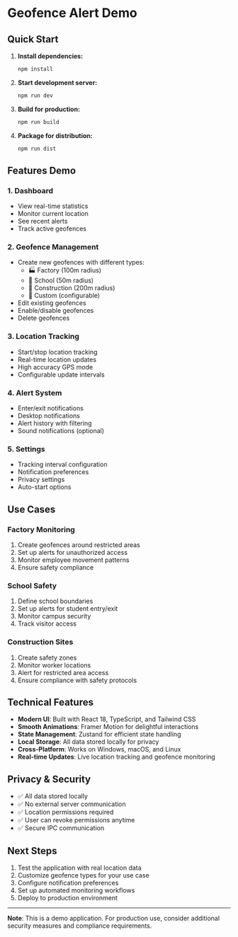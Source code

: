 # Geofence Alert Demo

## Quick Start

1. **Install dependencies:**
   ```bash
   npm install
   ```

2. **Start development server:**
   ```bash
   npm run dev
   ```

3. **Build for production:**
   ```bash
   npm run build
   ```

4. **Package for distribution:**
   ```bash
   npm run dist
   ```

## Features Demo

### 1. Dashboard
- View real-time statistics
- Monitor current location
- See recent alerts
- Track active geofences

### 2. Geofence Management
- Create new geofences with different types:
  - 🏭 Factory (100m radius)
  - 🏫 School (50m radius) 
  - 🚧 Construction (200m radius)
  - 📍 Custom (configurable)
- Edit existing geofences
- Enable/disable geofences
- Delete geofences

### 3. Location Tracking
- Start/stop location tracking
- Real-time location updates
- High accuracy GPS mode
- Configurable update intervals

### 4. Alert System
- Enter/exit notifications
- Desktop notifications
- Alert history with filtering
- Sound notifications (optional)

### 5. Settings
- Tracking interval configuration
- Notification preferences
- Privacy settings
- Auto-start options

## Use Cases

### Factory Monitoring
1. Create geofences around restricted areas
2. Set up alerts for unauthorized access
3. Monitor employee movement patterns
4. Ensure safety compliance

### School Safety
1. Define school boundaries
2. Set up alerts for student entry/exit
3. Monitor campus security
4. Track visitor access

### Construction Sites
1. Create safety zones
2. Monitor worker locations
3. Alert for restricted area access
4. Ensure compliance with safety protocols

## Technical Features

- **Modern UI**: Built with React 18, TypeScript, and Tailwind CSS
- **Smooth Animations**: Framer Motion for delightful interactions
- **State Management**: Zustand for efficient state handling
- **Local Storage**: All data stored locally for privacy
- **Cross-Platform**: Works on Windows, macOS, and Linux
- **Real-time Updates**: Live location tracking and geofence monitoring

## Privacy & Security

- ✅ All data stored locally
- ✅ No external server communication
- ✅ Location permissions required
- ✅ User can revoke permissions anytime
- ✅ Secure IPC communication

## Next Steps

1. Test the application with real location data
2. Customize geofence types for your use case
3. Configure notification preferences
4. Set up automated monitoring workflows
5. Deploy to production environment

---

**Note**: This is a demo application. For production use, consider additional security measures and compliance requirements.
